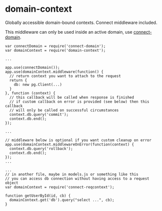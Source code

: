 # domain-context

Globally accessible domain-bound contexts. Connect middleware included.

This middleware can only be used inside an active domain, use
[connect-domain][].

    var connectDomain = require('connect-domain');
    var domainContext = require('domain-context');

    ...

    app.use(connectDomain());
    app.use(domainContext.middleware(function() {
      // return context you want to attach to the request
      return {
        db: new pg.Client(...)
      }
    }, function (context) {
      // this callback will be called when response is finished
      // if custom callback on error is provided (see below) then this callback
      // will only be called on successful circumstances
      context.db.query('commit');
      context.db.end();
    });

    ...

    // middleware below is optional if you want custom cleanup on error
    app.use(domainContext.middlewareOnError(function(context) {
      context.db.query('rollback');
      context.db.end();
    });
    ...

    ...
    // in another file, maybe in models.js or something like this
    // you can access db connection without having access to a request object
    var domainContext = require('connect-reqcontext');

    function getUserById(id, cb) {
      domainContext.get('db').query("select ...", cb);
    }


[connect-domain]: https://github.com/baryshev/connect-domain
